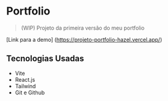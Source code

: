 # Portfolio

> (WIP) Projeto da primeira versão do meu portfolio

[Link para a demo] (https://projeto-portfolio-hazel.vercel.app/)

## Tecnologias Usadas

- Vite
- React.js
- Tailwind
- Git e Github
